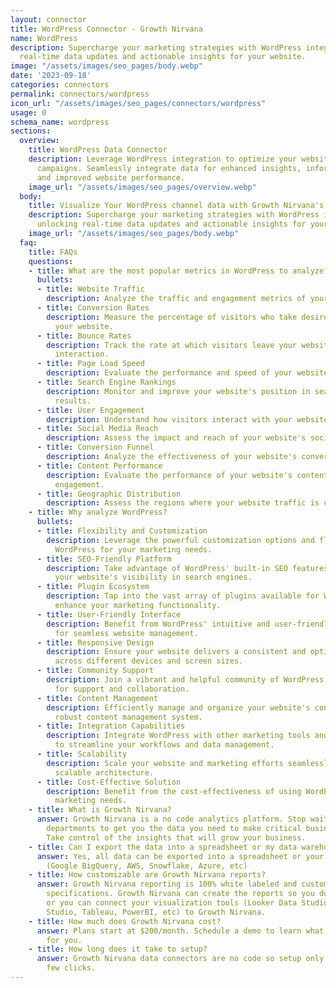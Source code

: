 ```yaml
---
layout: connector
title: WordPress Connector - Growth Nirvana
name: WordPress
description: Supercharge your marketing strategies with WordPress integration, unlocking
  real-time data updates and actionable insights for your website.
image: "/assets/images/seo_pages/body.webp"
date: '2023-09-18'
categories: connectors
permalink: connectors/wordpress
icon_url: "/assets/images/seo_pages/connectors/wordpress"
usage: 0
schema_name: wordpress
sections:
  overview:
    title: WordPress Data Connector
    description: Leverage WordPress integration to optimize your website for marketing
      campaigns. Seamlessly integrate data for enhanced insights, informed decisions,
      and improved website performance.
    image_url: "/assets/images/seo_pages/overview.webp"
  body:
    title: Visualize Your WordPress channel data with Growth Nirvana's WordPress Connector
    description: Supercharge your marketing strategies with WordPress integration,
      unlocking real-time data updates and actionable insights for your website.
    image_url: "/assets/images/seo_pages/body.webp"
  faq:
    title: FAQs
    questions:
    - title: What are the most popular metrics in WordPress to analyze?
      bullets:
      - title: Website Traffic
        description: Analyze the traffic and engagement metrics of your website visitors.
      - title: Conversion Rates
        description: Measure the percentage of visitors who take desired actions on
          your website.
      - title: Bounce Rates
        description: Track the rate at which visitors leave your website without further
          interaction.
      - title: Page Load Speed
        description: Evaluate the performance and speed of your website pages.
      - title: Search Engine Rankings
        description: Monitor and improve your website's position in search engine
          results.
      - title: User Engagement
        description: Understand how visitors interact with your website and its content.
      - title: Social Media Reach
        description: Assess the impact and reach of your website's social media presence.
      - title: Conversion Funnel
        description: Analyze the effectiveness of your website's conversion funnel.
      - title: Content Performance
        description: Evaluate the performance of your website's content based on user
          engagement.
      - title: Geographic Distribution
        description: Assess the regions where your website traffic is coming from.
    - title: Why analyze WordPress?
      bullets:
      - title: Flexibility and Customization
        description: Leverage the powerful customization options and flexibility of
          WordPress for your marketing needs.
      - title: SEO-Friendly Platform
        description: Take advantage of WordPress' built-in SEO features to improve
          your website's visibility in search engines.
      - title: Plugin Ecosystem
        description: Tap into the vast array of plugins available for WordPress to
          enhance your marketing functionality.
      - title: User-Friendly Interface
        description: Benefit from WordPress' intuitive and user-friendly interface
          for seamless website management.
      - title: Responsive Design
        description: Ensure your website delivers a consistent and optimized experience
          across different devices and screen sizes.
      - title: Community Support
        description: Join a vibrant and helpful community of WordPress users and developers
          for support and collaboration.
      - title: Content Management
        description: Efficiently manage and organize your website's content with WordPress'
          robust content management system.
      - title: Integration Capabilities
        description: Integrate WordPress with other marketing tools and platforms
          to streamline your workflows and data management.
      - title: Scalability
        description: Scale your website and marketing efforts seamlessly with WordPress'
          scalable architecture.
      - title: Cost-Effective Solution
        description: Benefit from the cost-effectiveness of using WordPress for your
          marketing needs.
    - title: What is Growth Nirvana?
      answer: Growth Nirvana is a no code analytics platform. Stop waiting for other
        departments to get you the data you need to make critical business decisions.
        Take control of the insights that will grow your business.
    - title: Can I export the data into a spreadsheet or my data warehouse?
      answer: Yes, all data can be exported into a spreadsheet or your data warehouse
        (Google BigQuery, AWS, Snowflake, Azure, etc)
    - title: How customizable are Growth Nirvana reports?
      answer: Growth Nirvana reporting is 100% white labeled and customized to your
        specifications. Growth Nirvana can create the reports so you don’t have to
        or you can connect your visualization tools (Looker Data Studio/Google Data
        Studio, Tableau, PowerBI, etc) to Growth Nirvana.
    - title: How much does Growth Nirvana cost?
      answer: Plans start at $200/month. Schedule a demo to learn what plan is best
        for you.
    - title: How long does it take to setup?
      answer: Growth Nirvana data connectors are no code so setup only requires a
        few clicks.
---
```

